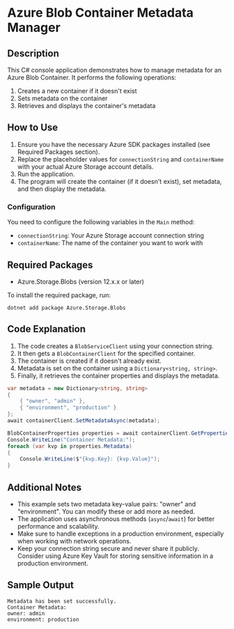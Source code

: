# Azure Blob Container Metadata Manager

## Description
This C# console application demonstrates how to manage metadata for an Azure Blob Container. It performs the following operations:
1. Creates a new container if it doesn't exist
2. Sets metadata on the container
3. Retrieves and displays the container's metadata

## How to Use
1. Ensure you have the necessary Azure SDK packages installed (see Required Packages section).
2. Replace the placeholder values for `connectionString` and `containerName` with your actual Azure Storage account details.
3. Run the application.
4. The program will create the container (if it doesn't exist), set metadata, and then display the metadata.

### Configuration
You need to configure the following variables in the `Main` method:
- `connectionString`: Your Azure Storage account connection string
- `containerName`: The name of the container you want to work with

## Required Packages
- Azure.Storage.Blobs (version 12.x.x or later)

To install the required package, run:
```
dotnet add package Azure.Storage.Blobs
```

## Code Explanation
1. The code creates a `BlobServiceClient` using your connection string.
2. It then gets a `BlobContainerClient` for the specified container.
3. The container is created if it doesn't already exist.
4. Metadata is set on the container using a `Dictionary<string, string>`.
5. Finally, it retrieves the container properties and displays the metadata.

```csharp
var metadata = new Dictionary<string, string>
{
    { "owner", "admin" },
    { "environment", "production" }
};
await containerClient.SetMetadataAsync(metadata);

BlobContainerProperties properties = await containerClient.GetPropertiesAsync();
Console.WriteLine("Container Metadata:");
foreach (var kvp in properties.Metadata)
{
    Console.WriteLine($"{kvp.Key}: {kvp.Value}");
}
```

## Additional Notes
- This example sets two metadata key-value pairs: "owner" and "environment". You can modify these or add more as needed.
- The application uses asynchronous methods (`async`/`await`) for better performance and scalability.
- Make sure to handle exceptions in a production environment, especially when working with network operations.
- Keep your connection string secure and never share it publicly. Consider using Azure Key Vault for storing sensitive information in a production environment.

## Sample Output
```
Metadata has been set successfully.
Container Metadata:
owner: admin
environment: production
```
